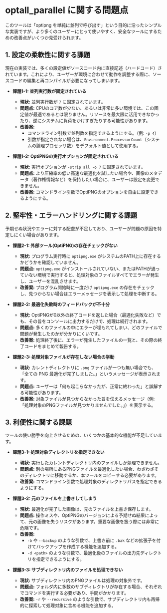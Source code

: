 # optall_parallel に関する問題点

このツールは「optipng を単純に並列で呼び出す」という目的に沿ったシンプルな実装ですが、より多くのユーザーにとって使いやすく、安全なツールにするための改善点がいくつか見受けられます。

## 1. 設定の柔軟性に関する課題

現在の実装では、多くの設定値がソースコード内に直接記述（ハードコード）されています。これにより、ユーザーが環境に合わせて動作を調整する際に、ソースコードの編集と再コンパイルが必要になってしまいます。

- **課題1-1: 並列実行数が固定されている**
  - **現状:** 並列実行数が `7` に固定されています。
  - **問題点:** CPUのコア数が少ない、あるいは非常に多い環境では、この固定値が最適であるとは限りません。リソースを最大限に活用できなかったり、逆にシステムに負荷をかけすぎたりする可能性があります。
  - **改善案:**
    - コマンドライン引数で並列数を指定できるようにする。（例: `-p 4`）
    - 引数が指定されない場合は、`Environment.ProcessorCount`（システムの論理プロセッサ数）をデフォルト値として使用する。

- **課題1-2: OptiPNGの実行オプションが固定されている**
  - **現状:** 実行オプションが `-strip all -o 7` に固定されています。
  - **問題点:** より圧縮率の低い高速な最適化を試したい場合や、画像のメタデータ（著作権情報など）を保持したい場合に、ユーザーは設定を変更できません。
  - **改善案:** コマンドライン引数でOptiPNGのオプションを自由に設定できるようにする。

## 2. 堅牢性・エラーハンドリングに関する課題

予期せぬ状況やエラーに対する配慮が不足しており、ユーザーが問題の原因を特定しにくい場合があります。

- **課題2-1: 外部ツール(OptiPNG)の存在チェックがない**
  - **現状:** プログラム実行時に `optipng.exe` がシステムのPATH上に存在するかどうかを確認していません。
  - **問題点:** `optipng.exe` がインストールされていない、またはPATHが通っていない環境で実行すると、処理対象のファイルすべてでエラーが発生し、ユーザーを混乱させます。
  - **改善案:** プログラム開始時に一度だけ `optipng.exe` の存在をチェックし、見つからない場合はエラーメッセージを表示して処理を中断する。

- **課題2-2: 最適化失敗時のフィードバックが不十分**
  - **現状:** OptiPNGが0以外の終了コードを返した場合（最適化失敗など）でも、その旨をコンソールに出力するだけで、処理は続行されます。
  - **問題点:** 多くのファイルの中にエラーが埋もれてしまい、どのファイルで問題が発生したのかが分かりにくいです。
  - **改善案:** 処理終了後に、エラーが発生したファイルの一覧と、その際の終了コードをまとめて報告する。

- **課題2-3: 処理対象ファイルが存在しない場合の挙動**
  - **現状:** カレントディレクトリに `.png` ファイルが一つも無い場合でも、「全ての PNG 最適化が完了しました。」というメッセージが表示されます。
  - **問題点:** ユーザーは「何も起こらなかったが、正常に終わった」と誤解する可能性があります。
  - **改善案:** 対象ファイルが見つからなかった旨を伝えるメッセージ（例: 「処理対象のPNGファイルが見つかりませんでした。」）を表示する。

## 3. 利便性に関する課題

ツールの使い勝手を向上させるための、いくつかの基本的な機能が不足しています。

- **課題3-1: 処理対象ディレクトリを指定できない**
  - **現状:** 実行したカレントディレクトリ内のファイルしか処理できません。
  - **問題点:** 別の場所にあるPNGファイルを最適化したい場合、わざわざそのディレクトリに移動するか、本ツールをコピーする必要があります。
  - **改善案:** コマンドライン引数で処理対象のディレクトリパスを指定できるようにする。

- **課題3-2: 元のファイルを上書きしてしまう**
  - **現状:** 最適化が完了した画像は、元のファイルを上書き保存します。
  - **問題点:** 操作ミスや、OptiPNGのバージョンによる予期せぬ結果によって、元の画像を失うリスクがあります。重要な画像を扱う際には非常に危険です。
  - **改善案:**
    - `-b` や `--backup` のような引数で、上書き前に `.bak` などの拡張子を付けてバックアップを作成する機能を追加する。
    - `-d <path>` のような引数で、最適化後のファイルの出力先ディレクトリを指定できるようにする。

- **課題3-3: サブディレクトリ内のファイルを処理できない**
  - **現状:** サブディレクトリ内のPNGファイルは処理の対象外です。
  - **問題点:** フォルダ内に多数のサブディレクトリが存在する場合、それぞれでコマンドを実行する必要があり、手間がかかります。
  - **改善案:** `-r` や `--recursive` のような引数で、サブディレクトリ内も再帰的に探索して処理対象に含める機能を追加する。

